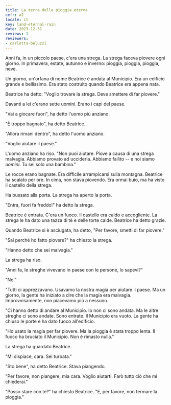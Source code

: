 ```yaml
---
title: La terra della pioggia eterna
cefr: a2
locale: it
key: land-eternal-rain
date: 2023-12-31
reviews: 1
reviewers:
- carlotta-beluzzi
---
```


Anni fa, in un piccolo paese, c'era una strega. La strega faceva piovere ogni giorno. In primavera, estate, autunno e inverno: pioggia, pioggia, pioggia, neve.

Un giorno, un'orfana di nome Beatrice è andata al Municipio. Era un edificio grande e bellissimo. Era stato costruito quando Beatrice era appena nata.

Beatrice ha detto: "Voglio trovare la strega. Deve smettere di far piovere."

Davanti a lei c'erano sette uomini. Erano i capi del paese.

"Vai a giocare fuori", ha detto l'uomo più anziano.

"È troppo bagnato", ha detto Beatrice.

"Allora rimani dentro", ha detto l'uomo anziano.

"Voglio aiutare il paese."

L'uomo anziano ha riso. "Non puoi aiutare. Piove a causa di una strega malvagia. Abbiamo provato ad ucciderla. Abbiamo fallito -- e noi siamo *uomini*. Tu sei solo una bambina."

Le rocce erano bagnate. Era difficile arrampicarsi sulla montagna. Beatrice ha scalato per ore. In cima, non stava piovendo. Era ormai buio, ma ha visto il castello della strega.

Ha bussato alla porta. La strega ha aperto la porta.

"Entra, fuori fa freddo!" ha detto la strega.

Beatrice è entrata. C'era un fuoco. Il castello era caldo e accogliente. La strega le ha dato una tazza di tè e delle torte calde. Beatrice ha detto grazie.

Quando Beatrice si è asciugata, ha detto, "Per favore, smetti di far piovere."

"Sai perché ho fatto piovere?" ha chiesto la strega.

"Hanno detto che sei malvagia."

La strega ha riso.

"Anni fa, le streghe vivevano in paese con le persone, lo sapevi?"

"No."

"Tutti ci apprezzavano. Usavamo la nostra magia per aiutare il paese. Ma un giorno, la gente ha iniziato a dire che la magia era malvagia. Improvvisamente, non piacevamo più a nessuno.

"Ci hanno detto di andare al Municipio. Io non ci sono andata. Ma le altre streghe ci sono andate. Sono entrate. Il Municipio era vuoto. La gente ha chiuso le porte e ha dato fuoco all'edificio.

"Ho usato la magia per far piovere. Ma la pioggia è stata troppo lenta. Il fuoco ha bruciato il Municipio. Non è rimasto nulla."

La strega ha guardato Beatrice.

"Mi dispiace, cara. Sei turbata."

"Sto bene", ha detto Beatrice. Stava piangendo.

"Per favore, non piangere, mia cara. Voglio aiutarti. Farò tutto ciò che mi chiederai."

"Posso stare con te?" ha chiesto Beatrice. "E, per favore, non fermare la pioggia."